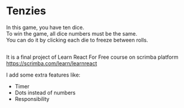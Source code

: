 # Tenzies

In this game, you have ten dice.</br>
To win the game, all dice numbers must be the same.</br>
You can do it by clicking each die to freeze between rolls.</br>


## 

It is a final project of Learn React For Free course on scrimba platform</br>
https://scrimba.com/learn/learnreact


I add some extra features like:

   - Timer
   - Dots instead of numbers
   - Responsibility

